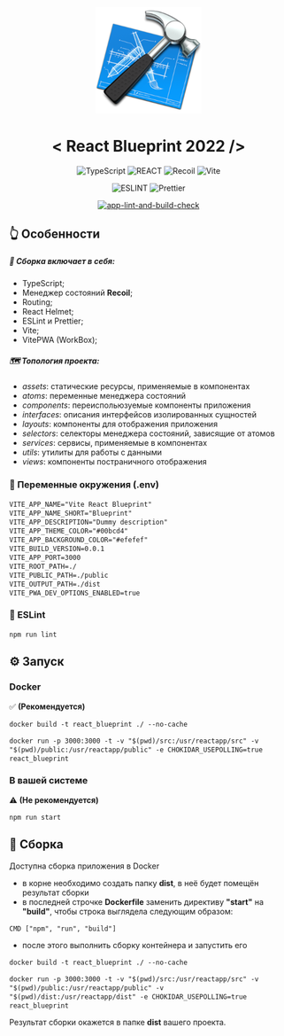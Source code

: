 <span align="center">

![Blueprint](https://raw.githubusercontent.com/a-sharapov/react-blueprint/master/public/icon-192x192.png)

# < React Blueprint 2022 />

![TypeScript](https://img.shields.io/badge/TypeScript-222?style=for-the-badge&logo=typescript&logoColor=f7df1e) ![REACT](https://img.shields.io/badge/React-222?style=for-the-badge&logo=react&logoColor=61dafb) ![Recoil](https://img.shields.io/badge/Recoil-222?style=for-the-badge&logo=bookstack&logoColor=3578e5) ![Vite](https://img.shields.io/badge/Vite-222?style=for-the-badge&logo=vite&logoColor=3578e5) 

</span>
<span align="center">

![ESLINT](https://img.shields.io/badge/ESLint-555?style=flat-square&logo=eslint&logoColor=fff) ![Prettier](https://img.shields.io/badge/Prettier-555?style=flat-square&logo=prettier&logoColor=fff)

[![app-lint-and-build-check](https://github.com/a-sharapov/react-blueprint/actions/workflows/lint-build-peline.yml/badge.svg?branch=master)](https://github.com/a-sharapov/react-blueprint/actions/workflows/lint-build-peline.yml)

</span>

## 👆 Особенности

##### 🧊 Cборка включает в себя:
- TypeScript;
- Менеджер состояний **Recoil**;
- Routing;
- React Helmet;
- ESLint и Prettier;
- Vite;
- VitePWA (WorkBox);

##### 🗺️ Топология проекта:
- *assets*: статические ресурсы, применяемые в компонентах
- *atoms*: переменные менеджера состояний
- *components*: переиспольюзуемые компоненты приложения
- *interfaces*: описания интерфейсов изолированных сущностей
- *layouts*: компоненты для отображения приложения
- *selectors*: селекторы менеджера состояний, зависящие от атомов
- *services*: сервисы, применяемые в компонентах
- *utils*: утилиты для работы с данными
- *views*: компоненты постраничного отображения

### 🔌 Переменные окружения (.env)
````
VITE_APP_NAME="Vite React Blueprint"
VITE_APP_NAME_SHORT="Blueprint"
VITE_APP_DESCRIPTION="Dummy description"
VITE_APP_THEME_COLOR="#00bcd4"
VITE_APP_BACKGROUND_COLOR="#efefef"
VITE_BUILD_VERSION=0.0.1
VITE_APP_PORT=3000
VITE_ROOT_PATH=./
VITE_PUBLIC_PATH=./public
VITE_OUTPUT_PATH=./dist
VITE_PWA_DEV_OPTIONS_ENABLED=true
````

### 📑 ESLint
````
npm run lint
````

## ⚙️ Запуск

### Docker 
✅ __(Рекомендуется)__

````
docker build -t react_blueprint ./ --no-cache
````

````
docker run -p 3000:3000 -t -v "$(pwd)/src:/usr/reactapp/src" -v "$(pwd)/public:/usr/reactapp/public" -e CHOKIDAR_USEPOLLING=true react_blueprint
````

### В вашей системе
⚠️ __(Не рекомендуется)__
````
npm run start
````

## 🧰 Сборка
Доступна сборка приложения в Docker
- в корне необходимо создать папку **dist**, в неё будет помещён результат сборки
- в последней строчке **Dockerfile** заменить директиву **"start"** на **"build"**, чтобы строка выглядела следующим образом:
````
CMD ["npm", "run", "build"] 
````
- после этого выполнить сборку контейнера и запустить его

````
docker build -t react_blueprint ./ --no-cache
````

````
docker run -p 3000:3000 -t -v "$(pwd)/src:/usr/reactapp/src" -v "$(pwd)/public:/usr/reactapp/public" -v "$(pwd)/dist:/usr/reactapp/dist" -e CHOKIDAR_USEPOLLING=true react_blueprint
````

Результат сборки окажется в папке **dist** вашего проекта.